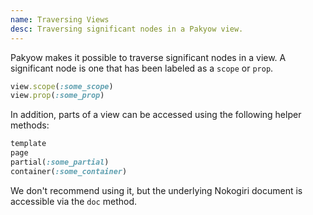 ```yaml
---
name: Traversing Views
desc: Traversing significant nodes in a Pakyow view.
---
```


Pakyow makes it possible to traverse significant nodes in a view. A significant node is one that has been labeled as a `scope` or `prop`.

```ruby
view.scope(:some_scope)
view.prop(:some_prop)
```

In addition, parts of a view can be accessed using the following helper methods:

```ruby
template
page
partial(:some_partial)
container(:some_container)
```

We don't recommend using it, but the underlying Nokogiri document is accessible via the `doc` method.
